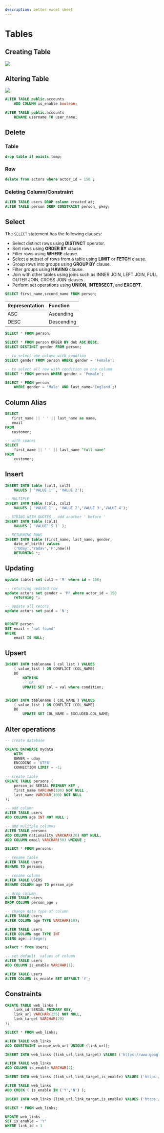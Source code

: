 ```yaml
---
description: better excel sheet
---
```


# Tables

## Creating Table

![](../../.gitbook/assets/output%20%281%29%20%281%29%20%282%29.gif)

## Altering Table

![](../../.gitbook/assets/output%20%282%29.gif)

```sql
ALTER TABLE public.accounts
    ADD COLUMN is_enable boolean;

ALTER TABLE public.accounts
    RENAME username TO user_name;
```

## Delete

### Table

```sql
drop table if exists temp;
```

### Row

```sql
delete from actors where actor_id = 150 ;
```

### Deleting Column/Constraint

```sql
ALTER TABLE users DROP column created_at;
ALTER TABLE person DROP CONSTRAINT person_ pkey;
```

## Select

The `SELECT` statement has the following clauses:

* Select distinct rows using **DISTINCT** operator.
* Sort rows using **ORDER BY** clause.
* Filter rows using **WHERE** clause.
* Select a subset of rows from a table using **LIMIT** or **FETCH** clause.
* Group rows into groups using **GROUP BY** clause.
* Filter groups using **HAVING** clause.
* Join with other tables using joins such as INNER JOIN, LEFT JOIN, FULL OUTER JOIN, CROSS JOIN clauses.
* Perform set operations using **UNION**, **INTERSECT**, and **EXCEPT**.

```sql
SELECT first_name,second_name FROM person;
```

| Representation | Function |
| :--- | :--- |
| ASC | Ascending |
| DESC | Descending |

```sql
SELECT * FROM person;

SELECT * FROM person ORBER BY dob ASC|DESC;
SELECT DISTINCT gender FROM person;

-- to select one column with condtion
SELECT gender FROM person WHERE gender = 'Female'; 

-- to select all row with condition on one column
SELECT * FROM person WHERE gender = 'Female'; 

SELECT * FROM person 
    WHERE gender = 'Male' AND last_name='England';!
```

## Column Alias

```sql
SELECT 
   first_name || ' ' || last_name as name,
   email
FROM 
   customer;

-- with spaces
SELECT
    first_name || ' ' || last_name "full name"
FROM
    customer;
```

## Insert

```sql
INSERT INTO table (col1, col2) 
    VALUES ( 'VALUE 1' , 'VALUE 2');

-- MULTIPLE
INSERT INTO table (col1, col2) 
    VALUES ( 'VALUE 1' , 'VALUE 2','VALUE 3','VALUE 4');

-- STRING WITH QUOTES , add another ' before '
INSERT INTO table (col1) 
    VALUES ( 'VALUE''S 1' );

-- RETURNING ROWS
INSERT INTO table (first_name, last_name, gender, 
    date_of_birth) values 
    ('Uday','Yadav','F',now()) 
    RETURNING *;
```

## Updating

```sql
update table1 set col1 = 'M' where id = 150;

-- returning updated row
update actors set gender = 'M' where actor_id = 150 
    returning *;

-- update all recors
update actors set paid = 'N';


UPDATE person
SET email = 'not found'
WHERE
    email IS NULL;
```

## Upsert

```sql
INSERT INTO tablename ( col_list ) VALUES 
    ( value_list ) ON CONFLICT (COL_NAME)
    DO
        NOTHING 
        -- OR
        UPDATE SET col = val where condition;


INSERT INTO tablename ( COL_NAME ) VALUES 
    ( value_list ) ON CONFLICT (COL_NAME)
    DO
        UPDATE SET COL_NAME = EXCLUDED.COL_NAME;
```

## Alter operations

```sql
-- create database

CREATE DATABASE mydata
    WITH 
    OWNER = uday
    ENCODING = 'UTF8'
    CONNECTION LIMIT = -1;
	
-- create table
CREATE TABLE persons (
    person_id SERIAL PRIMARY KEY ,
    first_name VARCHAR(100) NOT NULL ,
    last_name VARCHAR(100) NOT NULL
);

-- add column
ALTER TABLE users
ADD COLUMN age INT NOT NULL ;

-- add mulitple columns
ALTER TABLE persons
ADD COLUMN nationality VARCHAR(20) NOT NULL,
ADD COLUMN email VARCHAR(50) UNIQUE ;

SELECT * FROM persons;

-- rename table
ALTER TABLE users
RENAME TO persons;

-- rename column
ALTER TABLE USERS
RENAME COLUMN age TO person_age

-- drop column
ALTER TABLE users
DROP COLUMN person_age ;

-- change data type of column
ALTER TABLE users
ALTER COLUMN age TYPE VARCHAR(10);

ALTER TABLE users
ALTER COLUMN age TYPE INT
USING age::integer;

select * from users;

-- set default  values of column
ALTER TABLE users
ADD COLUMN is_enable VARCHAR(1); 

ALTER TABLE users
ALTER COLUMN is_enable SET DEFAULT 'Y';

```

## Constraints

```sql
CREATE TABLE web_links (
	link_id SERIAL PRIMARY KEY,
	link_url VARCHAR(255) NOT NULL,
	link_target VARCHAR(20)
);

SELECT * FROM web_links;

ALTER TABLE web_links
ADD CONSTRAINT unique_web_url UNIQUE (link_url);

INSERT INTO web_links (link_url,link_target) VALUES ('https://www.google.com/','_blank');

ALTER TABLE web_links
ADD COLUMN is_enable VARCHAR(2);

INSERT INTO web_links (link_url,link_target,is_enable) VALUES ('https://www.amazon.com/','_blank','Y');

ALTER TABLE web_links
ADD CHECK ( is_enable IN ('Y','N') );

INSERT INTO web_links (link_url,link_target,is_enable) VALUES ('https://www.NETFLIX.com/','_blank','N');

SELECT * FROM web_links;

UPDATE web_links
SET is_enable = 'Y'
WHERE link_id = 1
```

